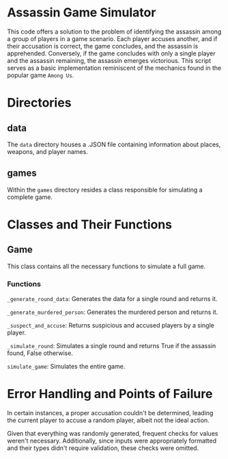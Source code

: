 # Assassin Game Simulator

This code offers a solution to the problem of
identifying the assassin among a group of players in a
game scenario. Each player accuses another, and if their
accusation is correct, the game concludes, and the
assassin is apprehended. Conversely, if the game
concludes with only a single player and the assassin
remaining, the assassin emerges victorious.
This script serves as a basic implementation
reminiscent of the mechanics found
in the popular game `Among Us`.

# Directories

## data
The `data` directory houses a .JSON file containing information about places, weapons, and player names.

## games
Within the `games` directory resides a class responsible for simulating a complete game.

# Classes and Their Functions

## Game
This class contains all the necessary functions to simulate
a full game.

### Functions

`_generate_round_data`: Generates the data for a single round and returns it.

`_generate_murdered_person`: Generates the murdered person and returns it.

`_suspect_and_accuse`: Returns suspicious and accused players by a single player.

`_simulate_round`: Simulates a single round and returns True if the assassin found, False otherwise.

`simulate_game`: Simulates the entire game.

# Error Handling and Points of Failure

In certain instances, a proper accusation couldn't be determined, leading the current player to accuse a random player, albeit not the ideal action.

Given that everything was randomly generated, frequent checks for values weren't necessary. Additionally, since inputs were appropriately formatted and their types didn't require validation, these checks were omitted.